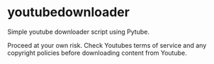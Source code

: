 # youtubedownloader
Simple youtube downloader script using Pytube.

Proceed at your own risk. Check Youtubes terms of service and any copyright policies before downloading content from Youtube.
